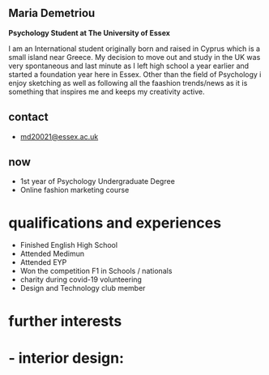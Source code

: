 ## Maria Demetriou
**Psychology Student at The University of Essex**  

I am an International student originally born and raised in Cyprus which is a small island near Greece. My decision to move out and study in the UK was very spontaneous and last minute as I left high school a year earlier and started a foundation year here in Essex. Other than the field of Psychology i enjoy sketching as well as following all the faashion trends/news as it is something that inspires me and keeps my creativity active. 

## contact
- md20021@essex.ac.uk

## now
-  1st year of Psychology Undergraduate Degree
-  Online fashion marketing course

# qualifications and experiences
- Finished English High School
- Attended Medimun 
- Attended EYP 
- Won the competition F1 in Schools / nationals
- charity during covid-19 volunteering
- Design and Technology club member


# further interests
# - interior design:
